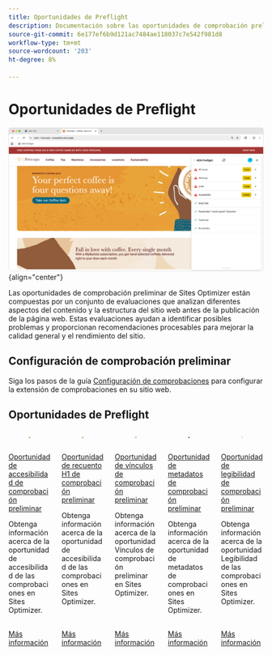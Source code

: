 ```yaml
---
title: Oportunidades de Preflight
description: Documentación sobre las oportunidades de comprobación preliminar en Sites Optimizer.
source-git-commit: 6e177ef6b9d121ac7484ae118037c7e542f981d8
workflow-type: tm+mt
source-wordcount: '203'
ht-degree: 8%

---
```



# Oportunidades de Preflight

![Oportunidades de Preflight](./assets/overview/hero.png){align="center"}

Las oportunidades de comprobación preliminar de Sites Optimizer están compuestas por un conjunto de evaluaciones que analizan diferentes aspectos del contenido y la estructura del sitio web antes de la publicación de la página web. Estas evaluaciones ayudan a identificar posibles problemas y proporcionan recomendaciones procesables para mejorar la calidad general y el rendimiento del sitio.

## Configuración de comprobación preliminar

Siga los pasos de la guía [Configuración de comprobaciones](./setup.md) para configurar la extensión de comprobaciones en su sitio web.

## Oportunidades de Preflight

<!-- CARDS
* ./accessibility.md
* ./h1-count.md
* ./links.md
* ./meta-data.md
* ./readability.md
-->
<!-- START CARDS HTML - DO NOT MODIFY BY HAND -->
<div class="columns">
    <div class="column is-half-tablet is-half-desktop is-one-third-widescreen" aria-label="Preflight Accessibility Opportunity">
        <div class="card" style="height: 100%; display: flex; flex-direction: column; height: 100%;">
            <div class="card-image">
                <figure class="image x-is-16by9">
                    <a href="./accessibility.md" title="Oportunidad de accesibilidad de comprobación preliminar" target="_blank" rel="referrer">
                        <img class="is-bordered-r-small" src="assets/accessibility/hero.png" alt="Oportunidad de accesibilidad de comprobación preliminar"
                             style="width: 100%; aspect-ratio: 16 / 9; object-fit: cover; overflow: hidden; display: block; margin: auto;">
                    </a>
                </figure>
            </div>
            <div class="card-content is-padded-small" style="display: flex; flex-direction: column; flex-grow: 1; justify-content: space-between;">
                <div class="top-card-content">
                    <p class="headline is-size-6 has-text-weight-bold">
                        <a href="./accessibility.md" target="_blank" rel="referrer" title="Oportunidad de accesibilidad de comprobación preliminar">Oportunidad de accesibilidad de comprobación preliminar</a>
                    </p>
                    <p class="is-size-6">Obtenga información acerca de la oportunidad de accesibilidad de las comprobaciones en Sites Optimizer.</p>
                </div>
                <a href="./accessibility.md" target="_blank" rel="referrer" class="spectrum-Button spectrum-Button--outline spectrum-Button--primary spectrum-Button--sizeM" style="align-self: flex-start; margin-top: 1rem;">
                    <span class="spectrum-Button-label has-no-wrap has-text-weight-bold">Más información</span>
                </a>
            </div>
        </div>
    </div>
    <div class="column is-half-tablet is-half-desktop is-one-third-widescreen" aria-label="Preflight H1 Count Opportunity">
        <div class="card" style="height: 100%; display: flex; flex-direction: column; height: 100%;">
            <div class="card-image">
                <figure class="image x-is-16by9">
                    <a href="./h1-count.md" title="Oportunidad de recuento H1 de comprobación preliminar" target="_blank" rel="referrer">
                        <img class="is-bordered-r-small" src="assets/h1-count/hero.png" alt="Oportunidad de recuento H1 de comprobación preliminar"
                             style="width: 100%; aspect-ratio: 16 / 9; object-fit: cover; overflow: hidden; display: block; margin: auto;">
                    </a>
                </figure>
            </div>
            <div class="card-content is-padded-small" style="display: flex; flex-direction: column; flex-grow: 1; justify-content: space-between;">
                <div class="top-card-content">
                    <p class="headline is-size-6 has-text-weight-bold">
                        <a href="./h1-count.md" target="_blank" rel="referrer" title="Oportunidad de recuento H1 de comprobación preliminar">Oportunidad de recuento H1 de comprobación preliminar</a>
                    </p>
                    <p class="is-size-6">Obtenga información acerca de la oportunidad de accesibilidad de las comprobaciones en Sites Optimizer.</p>
                </div>
                <a href="./h1-count.md" target="_blank" rel="referrer" class="spectrum-Button spectrum-Button--outline spectrum-Button--primary spectrum-Button--sizeM" style="align-self: flex-start; margin-top: 1rem;">
                    <span class="spectrum-Button-label has-no-wrap has-text-weight-bold">Más información</span>
                </a>
            </div>
        </div>
    </div>
    <div class="column is-half-tablet is-half-desktop is-one-third-widescreen" aria-label="Preflight Links Opportunity">
        <div class="card" style="height: 100%; display: flex; flex-direction: column; height: 100%;">
            <div class="card-image">
                <figure class="image x-is-16by9">
                    <a href="./links.md" title="Oportunidad de vínculos de comprobación preliminar" target="_blank" rel="referrer">
                        <img class="is-bordered-r-small" src="assets/links/hero.png" alt="Oportunidad de vínculos de comprobación preliminar"
                             style="width: 100%; aspect-ratio: 16 / 9; object-fit: cover; overflow: hidden; display: block; margin: auto;">
                    </a>
                </figure>
            </div>
            <div class="card-content is-padded-small" style="display: flex; flex-direction: column; flex-grow: 1; justify-content: space-between;">
                <div class="top-card-content">
                    <p class="headline is-size-6 has-text-weight-bold">
                        <a href="./links.md" target="_blank" rel="referrer" title="Oportunidad de vínculos de comprobación preliminar">Oportunidad de vínculos de comprobación preliminar</a>
                    </p>
                    <p class="is-size-6">Obtenga información acerca de la oportunidad Vínculos de comprobación preliminar en Sites Optimizer.</p>
                </div>
                <a href="./links.md" target="_blank" rel="referrer" class="spectrum-Button spectrum-Button--outline spectrum-Button--primary spectrum-Button--sizeM" style="align-self: flex-start; margin-top: 1rem;">
                    <span class="spectrum-Button-label has-no-wrap has-text-weight-bold">Más información</span>
                </a>
            </div>
        </div>
    </div>
    <div class="column is-half-tablet is-half-desktop is-one-third-widescreen" aria-label="Preflight Metadata Opportunity">
        <div class="card" style="height: 100%; display: flex; flex-direction: column; height: 100%;">
            <div class="card-image">
                <figure class="image x-is-16by9">
                    <a href="./meta-data.md" title="Oportunidad de metadatos de comprobación preliminar" target="_blank" rel="referrer">
                        <img class="is-bordered-r-small" src="assets/metadata/hero.png" alt="Oportunidad de metadatos de comprobación preliminar"
                             style="width: 100%; aspect-ratio: 16 / 9; object-fit: cover; overflow: hidden; display: block; margin: auto;">
                    </a>
                </figure>
            </div>
            <div class="card-content is-padded-small" style="display: flex; flex-direction: column; flex-grow: 1; justify-content: space-between;">
                <div class="top-card-content">
                    <p class="headline is-size-6 has-text-weight-bold">
                        <a href="./meta-data.md" target="_blank" rel="referrer" title="Oportunidad de metadatos de comprobación preliminar">Oportunidad de metadatos de comprobación preliminar</a>
                    </p>
                    <p class="is-size-6">Obtenga información acerca de la oportunidad de metadatos de comprobaciones en Sites Optimizer.</p>
                </div>
                <a href="./meta-data.md" target="_blank" rel="referrer" class="spectrum-Button spectrum-Button--outline spectrum-Button--primary spectrum-Button--sizeM" style="align-self: flex-start; margin-top: 1rem;">
                    <span class="spectrum-Button-label has-no-wrap has-text-weight-bold">Más información</span>
                </a>
            </div>
        </div>
    </div>
    <div class="column is-half-tablet is-half-desktop is-one-third-widescreen" aria-label="Preflight Readability Opportunity">
        <div class="card" style="height: 100%; display: flex; flex-direction: column; height: 100%;">
            <div class="card-image">
                <figure class="image x-is-16by9">
                    <a href="./readability.md" title="Oportunidad de legibilidad de comprobación preliminar" target="_blank" rel="referrer">
                        <img class="is-bordered-r-small" src="assets/readability/hero.png" alt="Oportunidad de legibilidad de comprobación preliminar"
                             style="width: 100%; aspect-ratio: 16 / 9; object-fit: cover; overflow: hidden; display: block; margin: auto;">
                    </a>
                </figure>
            </div>
            <div class="card-content is-padded-small" style="display: flex; flex-direction: column; flex-grow: 1; justify-content: space-between;">
                <div class="top-card-content">
                    <p class="headline is-size-6 has-text-weight-bold">
                        <a href="./readability.md" target="_blank" rel="referrer" title="Oportunidad de legibilidad de comprobación preliminar">Oportunidad de legibilidad de comprobación preliminar</a>
                    </p>
                    <p class="is-size-6">Obtenga información acerca de la oportunidad Legibilidad de las comprobaciones en Sites Optimizer.</p>
                </div>
                <a href="./readability.md" target="_blank" rel="referrer" class="spectrum-Button spectrum-Button--outline spectrum-Button--primary spectrum-Button--sizeM" style="align-self: flex-start; margin-top: 1rem;">
                    <span class="spectrum-Button-label has-no-wrap has-text-weight-bold">Más información</span>
                </a>
            </div>
        </div>
    </div>
</div>
<!-- END CARDS HTML - DO NOT MODIFY BY HAND -->
